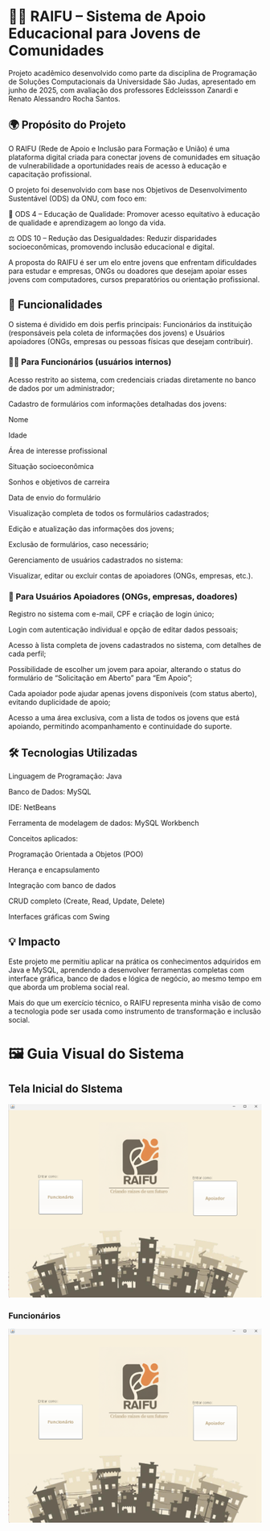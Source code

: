 # 👨‍🏫 RAIFU – Sistema de Apoio Educacional para Jovens de Comunidades
Projeto acadêmico desenvolvido como parte da disciplina de Programação de Soluções Computacionais da Universidade São Judas, apresentado em junho de 2025, com avaliação dos professores Edcleissson Zanardi e Renato Alessandro Rocha Santos.

## 🌍 Propósito do Projeto
O RAIFU (Rede de Apoio e Inclusão para Formação e União) é uma plataforma digital criada para conectar jovens de comunidades em situação de vulnerabilidade a oportunidades reais de acesso à educação e capacitação profissional.

O projeto foi desenvolvido com base nos Objetivos de Desenvolvimento Sustentável (ODS) da ONU, com foco em:

📘 ODS 4 – Educação de Qualidade: Promover acesso equitativo à educação de qualidade e aprendizagem ao longo da vida.

⚖️ ODS 10 – Redução das Desigualdades: Reduzir disparidades socioeconômicas, promovendo inclusão educacional e digital.

A proposta do RAIFU é ser um elo entre jovens que enfrentam dificuldades para estudar e empresas, ONGs ou doadores que desejam apoiar esses jovens com computadores, cursos preparatórios ou orientação profissional.

## 👥 Funcionalidades
O sistema é dividido em dois perfis principais: Funcionários da instituição (responsáveis pela coleta de informações dos jovens) e Usuários apoiadores (ONGs, empresas ou pessoas físicas que desejam contribuir).

### 👨‍💼 Para Funcionários (usuários internos)
Acesso restrito ao sistema, com credenciais criadas diretamente no banco de dados por um administrador;

Cadastro de formulários com informações detalhadas dos jovens:

Nome

Idade

Área de interesse profissional

Situação socioeconômica

Sonhos e objetivos de carreira

Data de envio do formulário

Visualização completa de todos os formulários cadastrados;

Edição e atualização das informações dos jovens;

Exclusão de formulários, caso necessário;

Gerenciamento de usuários cadastrados no sistema:

Visualizar, editar ou excluir contas de apoiadores (ONGs, empresas, etc.).

### 🧑 Para Usuários Apoiadores (ONGs, empresas, doadores)
Registro no sistema com e-mail, CPF e criação de login único;

Login com autenticação individual e opção de editar dados pessoais;

Acesso à lista completa de jovens cadastrados no sistema, com detalhes de cada perfil;

Possibilidade de escolher um jovem para apoiar, alterando o status do formulário de “Solicitação em Aberto” para “Em Apoio”;

Cada apoiador pode ajudar apenas jovens disponíveis (com status aberto), evitando duplicidade de apoio;

Acesso a uma área exclusiva, com a lista de todos os jovens que está apoiando, permitindo acompanhamento e continuidade do suporte.

## 🛠️ Tecnologias Utilizadas

Linguagem de Programação: Java

Banco de Dados: MySQL

IDE: NetBeans

Ferramenta de modelagem de dados: MySQL Workbench

Conceitos aplicados:

Programação Orientada a Objetos (POO)

Herança e encapsulamento

Integração com banco de dados

CRUD completo (Create, Read, Update, Delete)

Interfaces gráficas com Swing

## 💡 Impacto

Este projeto me permitiu aplicar na prática os conhecimentos adquiridos em Java e MySQL, aprendendo a desenvolver ferramentas completas com interface gráfica, banco de dados e lógica de negócio, ao mesmo tempo em que aborda um problema social real.

Mais do que um exercício técnico, o RAIFU representa minha visão de como a tecnologia pode ser usada como instrumento de transformação e inclusão social.


# 🖼️ Guia Visual do Sistema

## Tela Inicial do SIstema

![Tela de Login](Apresentação%20do%20sistema%20-%20github/Tela%20Inicial.png)

### Funcionários

![Tela de Login de Funcionários](Apresentação%20do%20sistema%20-%20github/Tela%20Inicial.png)
